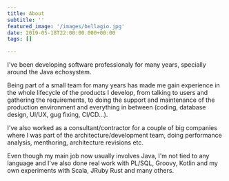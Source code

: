 ```yaml
---
title: About
subtitle: ''
featured_image: '/images/bellagio.jpg'
date: 2019-05-18T22:00:00.000+00:00
tags: []

---
```

I've been developing software professionaly for many years, specially around the Java echosystem. 

Being part of a small team for many years has made me gain experience in the whole lifecycle of the products I develop, from talking to users and gathering the requirements, to doing the support and maintenance of the production environment and everything in between (coding, database design, UI/UX, gug fixing, CI/CD...).

I've also worked as a consultant/contractor for a couple of big companies where I was part of the architecture/development team, doing performance analysis, menthoring, architecture revisions etc. 

Even though my main job now usually involves Java, I'm not tied to any language and I've also done real work with PL/SQL, Groovy, Kotlin and my own experiments with Scala, JRuby Rust and many others.